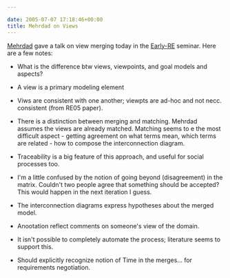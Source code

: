 ```yaml
---

date: 2005-07-07 17:18:46+00:00
title: Mehrdad on Views
---
```


[Mehrdad](http://www.cs.toronto.edu/~mehrdad/) gave a talk on view merging today in the [Early-RE](http://www.cs.toronto.edu/km/istar/EarlyREseminars.html) seminar. Here are a few notes:




	
  * What is the difference btw views, viewpoints, and goal models and aspects?

	
  * A view is a primary modeling element

	
  * Viws are consistent with one another; viewpts are ad-hoc and not necc. consistent (from RE05 paper).

	
  * There is a distinction between merging and matching.  Mehrdad assumes the views are already matched.  Matching seems to e the most difficult aspect - getting agreement on what terms mean, which terms are related - how to compose the interconnection diagram.

	
  * Traceability is a big feature of this approach, and useful for social processes too.

	
  * I'm a little confused by the notion of going beyond (disagreement) in the matrix.  Couldn't two people agree that something should be accepted?  This would happen in the next iteration I guess.

	
  * The interconnection diagrams express hypotheses about the merged model.

	
  * Anootation reflect comments on someone's view of the domain.

	
  * It isn't possible to completely automate the process; literature seems to support this.

	
  * Should explicitly recognize notion of Time in the merges... for requirements negotiation.


